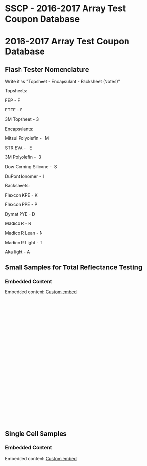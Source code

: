 # SSCP - 2016-2017 Array Test Coupon Database

# 2016-2017 Array Test Coupon Database

## Flash Tester Nomenclature

[](#h.m8vavtxomwb3)

Write it as "Topsheet - Encapsulant - Backsheet (Notes)"

Topsheets:

FEP - F

ETFE - E

3M Topsheet - 3

Encapsulants:

Mitsui Polyolefin -   M

STR EVA -   E

3M Polyolefin -  3

Dow Corning Silicone -  S

DuPont Ionomer -  I

Backsheets:

Flexcon KPE - K

Flexcon PPE - P

Dymat PYE - D

Madico R - R

Madico R Lean - N

Madico R Light - T

Aka light - A

## Small Samples for Total Reflectance Testing

[](#h.cpvd5qbzb02c)

### Embedded Content

Embedded content: [Custom embed]()

<iframe width="100%" height="400" src="" frameborder="0"></iframe>

## Single Cell Samples

[](#h.c9mipoocn766)

### Embedded Content

Embedded content: [Custom embed]()

<iframe width="100%" height="400" src="" frameborder="0"></iframe>

